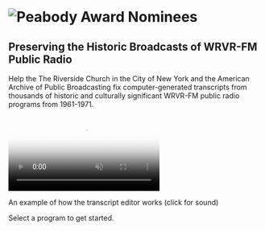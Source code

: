 <div class="banner">

  <div style="height: 1em; min-height: 1em;"></div>

  <div class="container" role="banner">
    <h1><img class="logo-lg" src="/peabody/assets/img/riverside-bar.png" alt="Peabody Award Nominees" title="Peabody Transcript Editor" /></h1>
    <h2>Preserving the Historic Broadcasts of WRVR-FM Public Radio</h2>
  </div>
</div>
<div class="container" role="contentinfo">
  <p>
    Help the The Riverside Church in the City of New York and the American Archive of Public Broadcasting fix computer-generated transcripts from thousands of historic and culturally significant WRVR-FM public radio programs from 1961-1971.
  </p>

  <video src="https://s3.amazonaws.com/transcript-editor/assets/twl_sample.mp4" preload="auto" class="toggle-sound sample-video" autoplay loop muted poster="https://s3.amazonaws.com/transcript-editor/assets/twl_sample.png"></video>
  <p class="caption">An example of how the transcript editor works (click for sound)</p>

  <p>Select a program to get started.</p>
</div>
